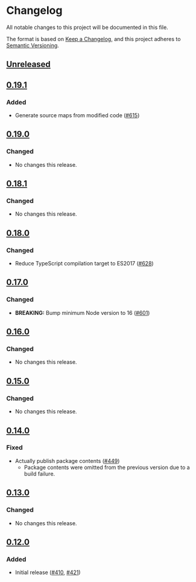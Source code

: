 # Changelog
All notable changes to this project will be documented in this file.

The format is based on [Keep a Changelog](https://keepachangelog.com/en/1.0.0/),
and this project adheres to [Semantic Versioning](https://semver.org/spec/v2.0.0.html).

## [Unreleased]

## [0.19.1]
### Added
- Generate source maps from modified code ([#615](https://github.com/MetaMask/snaps-skunkworks/pull/615))

## [0.19.0]
### Changed
- No changes this release.

## [0.18.1]
### Changed
- No changes this release.

## [0.18.0]
### Changed
- Reduce TypeScript compilation target to ES2017 ([#628](https://github.com/MetaMask/snaps-skunkworks/pull/628))

## [0.17.0]
### Changed
- **BREAKING:** Bump minimum Node version to 16 ([#601](https://github.com/MetaMask/snaps-skunkworks/pull/601))

## [0.16.0]
### Changed
- No changes this release.

## [0.15.0]
### Changed
- No changes this release.

## [0.14.0]
### Fixed
- Actually publish package contents ([#449](https://github.com/MetaMask/snaps-skunkworks/pull/449))
  - Package contents were omitted from the previous version due to a build failure.

## [0.13.0]
### Changed
- No changes this release.

## [0.12.0]
### Added
- Initial release ([#410](https://github.com/MetaMask/snaps-skunkworks/pull/410), [#421](https://github.com/MetaMask/snaps-skunkworks/pull/421))

[Unreleased]: https://github.com/MetaMask/snaps-skunkworks/compare/v0.19.1...HEAD
[0.19.1]: https://github.com/MetaMask/snaps-skunkworks/compare/v0.19.0...v0.19.1
[0.19.0]: https://github.com/MetaMask/snaps-skunkworks/compare/v0.18.1...v0.19.0
[0.18.1]: https://github.com/MetaMask/snaps-skunkworks/compare/v0.18.0...v0.18.1
[0.18.0]: https://github.com/MetaMask/snaps-skunkworks/compare/v0.17.0...v0.18.0
[0.17.0]: https://github.com/MetaMask/snaps-skunkworks/compare/v0.16.0...v0.17.0
[0.16.0]: https://github.com/MetaMask/snaps-skunkworks/compare/v0.15.0...v0.16.0
[0.15.0]: https://github.com/MetaMask/snaps-skunkworks/compare/v0.14.0...v0.15.0
[0.14.0]: https://github.com/MetaMask/snaps-skunkworks/compare/v0.13.0...v0.14.0
[0.13.0]: https://github.com/MetaMask/snaps-skunkworks/compare/v0.12.0...v0.13.0
[0.12.0]: https://github.com/MetaMask/snaps-skunkworks/releases/tag/v0.12.0
